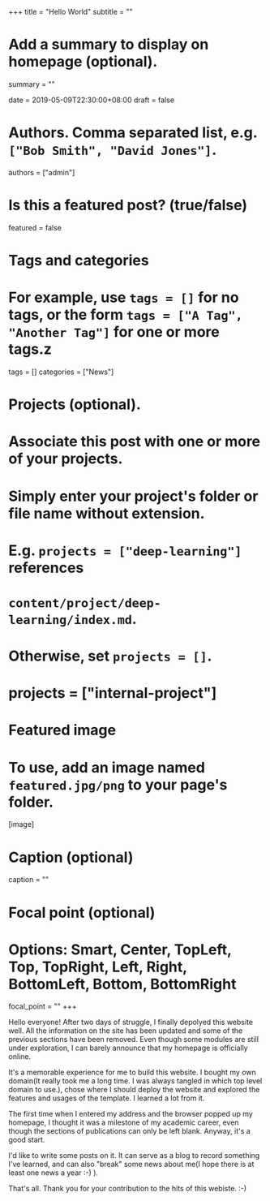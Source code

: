 +++
title = "Hello World"
subtitle = ""

# Add a summary to display on homepage (optional).
summary = ""

date = 2019-05-09T22:30:00+08:00
draft = false

# Authors. Comma separated list, e.g. `["Bob Smith", "David Jones"]`.
authors = ["admin"]

# Is this a featured post? (true/false)
featured = false

# Tags and categories
# For example, use `tags = []` for no tags, or the form `tags = ["A Tag", "Another Tag"]` for one or more tags.z
tags = []
categories = ["News"]

# Projects (optional).
#   Associate this post with one or more of your projects.
#   Simply enter your project's folder or file name without extension.
#   E.g. `projects = ["deep-learning"]` references 
#   `content/project/deep-learning/index.md`.
#   Otherwise, set `projects = []`.
# projects = ["internal-project"]

# Featured image
# To use, add an image named `featured.jpg/png` to your page's folder. 
[image]
  # Caption (optional)
  caption = ""

  # Focal point (optional)
  # Options: Smart, Center, TopLeft, Top, TopRight, Left, Right, BottomLeft, Bottom, BottomRight
  focal_point = ""
+++

Hello everyone! After two days of struggle, I finally depolyed this website well. All the information on the site has been updated and some of the previous sections have been removed. Even though some modules are still under exploration, I can barely announce that my homepage is officially online.

It's a memorable experience for me to build this website. I bought my own domain(It really took me a long time. I was always tangled in which top level domain to use.), chose where I should deploy the website and explored the features and usages of the template. I learned a lot from it.

The first time when I entered my address and the browser popped up my homepage, I thought it was a milestone of my academic career, even though the sections of publications can only be left blank. Anyway, it's a good start.

I'd like to write some posts on it. It can serve as a blog to record something I've learned, and can also "break" some news about me(I hope there is at least one news a year :-) ).

That's all. Thank you for your contribution to the hits of this webiste. :-)
